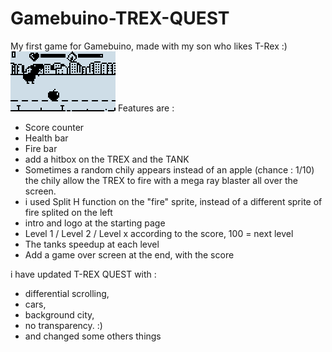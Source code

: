 # Gamebuino-TREX-QUEST
My first game for Gamebuino, made with my son who likes T-Rex :) 
![](https://github.com/Awot83/Gamebuino-TREX-QUEST/blob/master/TREX_QUEST_V2.0small.gif)
Features are :
- Score counter
- Health bar
- Fire bar
- add a hitbox on the TREX and the TANK
- Sometimes a random chily appears instead of an apple (chance : 1/10) the chily allow the TREX to fire with a mega ray blaster all over the screen.
- i used Split H function on the "fire" sprite, instead of a different sprite of fire splited on the left
- intro and logo at the starting page
- Level 1 / Level 2 / Level x according to the score, 100 = next level
- The tanks speedup at each level
- Add a game over screen at the end, with the score 

i have updated T-REX QUEST with :
- differential scrolling, 
- cars, 
- background city, 
- no transparency.  :)
- and changed some others things



